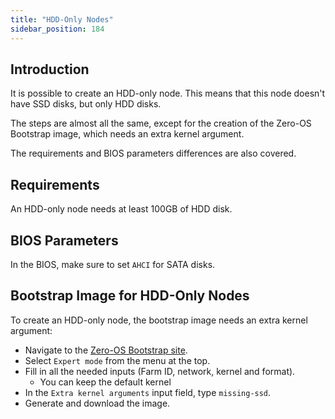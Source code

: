 ```yaml
---
title: "HDD-Only Nodes"
sidebar_position: 184
---
```






## Introduction

It is possible to create an HDD-only node. This means that this node doesn't have SSD disks, but only HDD disks.

The steps are almost all the same, except for the creation of the Zero-OS Bootstrap image, which needs an extra kernel argument.

The requirements and BIOS parameters differences are also covered.

## Requirements

An HDD-only node needs at least 100GB of HDD disk.

## BIOS Parameters

In the BIOS, make sure to set `AHCI` for SATA disks.

## Bootstrap Image for HDD-Only Nodes

To create an HDD-only node, the bootstrap image needs an extra kernel argument:

- Navigate to the [Zero-OS Bootstrap site](https://bootstrap.grid.tf/).
- Select `Expert mode` from the menu at the top.
- Fill in all the needed inputs (Farm ID, network, kernel and format).
  - You can keep the default kernel
- In the `Extra kernel arguments` input field, type `missing-ssd`.
- Generate and download the image.
